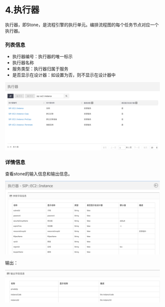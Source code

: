 # 4.执行器

执行器，即Stone，是流程引擎的执行单元。编排流程图的每个任务节点对应一个执行器。

### 列表信息

* 执行器编号：执行器的唯一标示
* 执行器名称
* 服务类型：执行器归属于服务
* 是否显示在设计器：如设置为否，则不显示在设计器中

![img](image/stoneList.png)

### 详情信息

查看stone的输入信息和输出信息。

![img](image\stoneParam.png)

输出：

![img](image\stoneOutput.png)






​				
​			
​		
​	